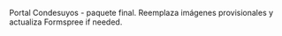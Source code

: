 Portal Condesuyos - paquete final. Reemplaza imágenes provisionales y actualiza Formspree if needed.
